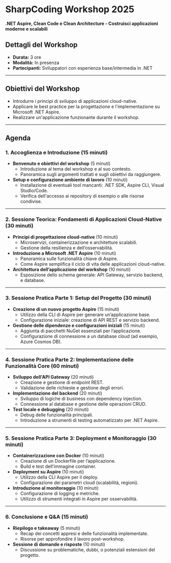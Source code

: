# SharpCoding Workshop 2025  
**.NET Aspire, Clean Code e Clean Architecture - Costruisci applicazioni moderne e scalabili**  

## Dettagli del Workshop  
- **Durata:** 3 ore  
- **Modalità:** In presenza  
- **Partecipanti:** Sviluppatori con esperienza base/intermedia in .NET  

---

## Obiettivi del Workshop  
- Introdurre i principi di sviluppo di applicazioni cloud-native.  
- Applicare le best practice per la progettazione e l'implementazione su Microsoft .NET Aspire.  
- Realizzare un'applicazione funzionante durante il workshop.  

---

## Agenda  

### 1. Accoglienza e Introduzione (15 minuti)  
- **Benvenuto e obiettivi del workshop** (5 minuti)  
  - Introduzione al tema del workshop e al suo contesto.  
  - Panoramica sugli argomenti trattati e sugli obiettivi da raggiungere.  
- **Setup e configurazione ambiente di lavoro** (10 minuti)  
  - Installazione di eventuali tool mancanti: .NET SDK, Aspire CLI, Visual Studio/Code.  
  - Verifica dell'accesso ai repository di esempio o alle risorse condivise.  

---

### 2. Sessione Teorica: Fondamenti di Applicazioni Cloud-Native (30 minuti)  
- **Principi di progettazione cloud-native** (10 minuti)  
  - Microservizi, containerizzazione e architetture scalabili.  
  - Gestione della resilienza e dell’osservabilità.  
- **Introduzione a Microsoft .NET Aspire** (10 minuti)  
  - Panoramica sulle funzionalità chiave di Aspire.  
  - Come Aspire semplifica il ciclo di vita delle applicazioni cloud-native.  
- **Architettura dell’applicazione del workshop** (10 minuti)  
  - Esposizione dello schema generale: API Gateway, servizio backend, e database.  

---

### 3. Sessione Pratica Parte 1: Setup del Progetto (30 minuti)  
- **Creazione di un nuovo progetto Aspire** (15 minuti)  
  - Utilizzo della CLI di Aspire per generare un’applicazione base.  
  - Configurazione iniziale: creazione di API REST e servizio backend.  
- **Gestione delle dipendenze e configurazioni iniziali** (15 minuti)  
  - Aggiunta di pacchetti NuGet essenziali per l’applicazione.  
  - Configurazione di connessione a un database cloud (ad esempio, Azure Cosmos DB).  

---

### 4. Sessione Pratica Parte 2: Implementazione delle Funzionalità Core (60 minuti)  
- **Sviluppo dell'API Gateway** (20 minuti)  
  - Creazione e gestione di endpoint REST.  
  - Validazione delle richieste e gestione degli errori.  
- **Implementazione del backend** (20 minuti)  
  - Sviluppo di logiche di business con dependency injection.  
  - Connessione al database e gestione delle operazioni CRUD.  
- **Test locale e debugging** (20 minuti)  
  - Debug delle funzionalità principali.  
  - Introduzione a strumenti di testing automatizzato per .NET Aspire.  

---

### 5. Sessione Pratica Parte 3: Deployment e Monitoraggio (30 minuti)  
- **Containerizzazione con Docker** (10 minuti)  
  - Creazione di un Dockerfile per l’applicazione.  
  - Build e test dell’immagine container.  
- **Deployment su Aspire** (10 minuti)  
  - Utilizzo della CLI Aspire per il deploy.  
  - Configurazione dei parametri cloud (scalabilità, regioni).  
- **Introduzione al monitoraggio** (10 minuti)  
  - Configurazione di logging e metriche.  
  - Utilizzo di strumenti integrati in Aspire per osservabilità.  

---

### 6. Conclusione e Q&A (15 minuti)  
- **Riepilogo e takeaway** (5 minuti)  
  - Recap dei concetti appresi e delle funzionalità implementate.  
  - Risorse per approfondire il lavoro post-workshop.  
- **Sessione di domande e risposte** (10 minuti)  
  - Discussione su problematiche, dubbi, o potenziali estensioni del progetto.  

